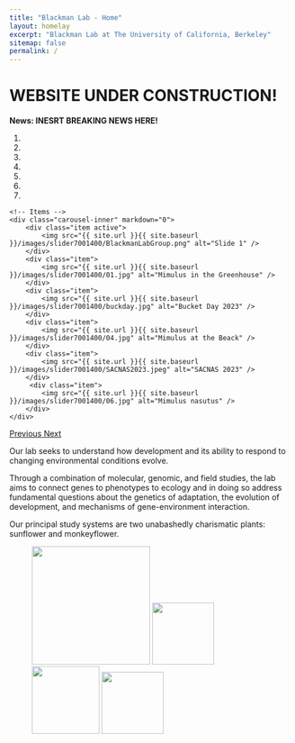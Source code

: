 ```yaml
---
title: "Blackman Lab - Home"
layout: homelay
excerpt: "Blackman Lab at The University of California, Berkeley"
sitemap: false
permalink: /
---
```


# WEBSITE UNDER CONSTRUCTION!

**News: INESRT BREAKING NEWS HERE!**


<div markdown="0" id="carousel" class="carousel slide" data-ride="carousel" data-interval="4000" data-pause="hover" >
    <!-- Menu -->
    <ol class="carousel-indicators">
        <li data-target="#carousel" data-slide-to="0" class="active"></li>
        <li data-target="#carousel" data-slide-to="1"></li>
        <li data-target="#carousel" data-slide-to="2"></li>
        <li data-target="#carousel" data-slide-to="3"></li>
        <li data-target="#carousel" data-slide-to="4"></li>
        <li data-target="#carousel" data-slide-to="5"></li>
        <li data-target="#carousel" data-slide-to="6"></li>
    </ol>

    <!-- Items -->
    <div class="carousel-inner" markdown="0">
        <div class="item active">
            <img src="{{ site.url }}{{ site.baseurl }}/images/slider7001400/BlackmanLabGroup.png" alt="Slide 1" />
        </div>
        <div class="item">
            <img src="{{ site.url }}{{ site.baseurl }}/images/slider7001400/01.jpg" alt="Mimulus in the Greenhouse" />
        </div>
        <div class="item">
            <img src="{{ site.url }}{{ site.baseurl }}/images/slider7001400/buckday.jpg" alt="Bucket Day 2023" />
        </div>
        <div class="item">
            <img src="{{ site.url }}{{ site.baseurl }}/images/slider7001400/04.jpg" alt="Mimulus at the Beack" />
        </div>
        <div class="item">
            <img src="{{ site.url }}{{ site.baseurl }}/images/slider7001400/SACNAS2023.jpeg" alt="SACNAS 2023" />
        </div>       
         <div class="item">
            <img src="{{ site.url }}{{ site.baseurl }}/images/slider7001400/06.jpg" alt="Mimulus nasutus" />
        </div>
    </div>
  <a class="left carousel-control" href="#carousel" role="button" data-slide="prev">
    <span class="glyphicon glyphicon-chevron-left" aria-hidden="true"></span>
    <span class="sr-only">Previous</span>
  </a>
  <a class="right carousel-control" href="#carousel" role="button" data-slide="next">
    <span class="glyphicon glyphicon-chevron-right" aria-hidden="true"></span>
    <span class="sr-only">Next</span>
  </a>
</div>

Our lab seeks to understand how development and its ability to respond to changing environmental conditions evolve. 

Through a combination of molecular, genomic, and field studies, the lab aims to connect genes to phenotypes to ecology and in doing so address fundamental questions about the genetics of adaptation, the evolution of development, and mechanisms of gene-environment interaction. 

Our principal study systems are two unabashedly charismatic plants: sunflower and monkeyflower.

<figure class="fourth">
  <img src="{{ site.url }}{{ site.baseurl }}/images/logopic/Logo_Leiden.jpg" style="width: 210px">
  <img src="{{ site.url }}{{ site.baseurl }}/images/logopic/Logo_Nanofront.jpg" style="width: 110px">
  <img src="{{ site.url }}{{ site.baseurl }}/images/logopic/Logo_NWO.jpg" style="width: 120px">
  <img src="{{ site.url }}{{ site.baseurl }}/images/logopic/Logo_ERC.jpg" style="width: 110px">
</figure>
